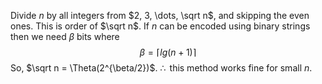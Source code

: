 Divide $n$ by all integers from $2, 3, \dots, \sqrt n$, and skipping the even ones. This is order of $\sqrt n$.
If $n$ can be encoded using binary strings then we need $\beta$ bits where $$\beta = \lceil lg(n+1) \rceil$$So, $\sqrt n = \Theta(2^{\beta/2})$.
$\therefore \,$ this method works fine for small $n$.
